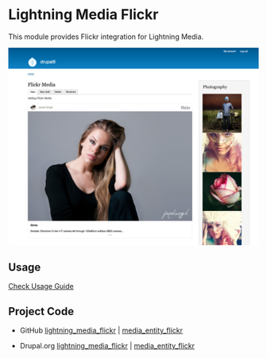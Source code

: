 # Lightning Media Flickr
This module provides Flickr integration for Lightning Media.

![media-entity-flickr](https://raw.githubusercontent.com/dakkusingh/media_entity_flickr/8.x-1.x/_documentation/images/4-flickr-media.jpg)

## Usage
[Check Usage Guide](https://raw.githubusercontent.com/dakkusingh/media_entity_flickr/8.x-1.x/_documentation/USAGE.md)

## Project Code

* GitHub
[lightning_media_flickr](https://www.drupal.org/project/lightning_media_flickr) | [media_entity_flickr](https://github.com/dakkusingh/media_entity_flickr)

* Drupal.org
[lightning_media_flickr](https://github.com/dakkusingh/lightning_media_flickr) | [media_entity_flickr](https://www.drupal.org/project/media_entity_flickr)
